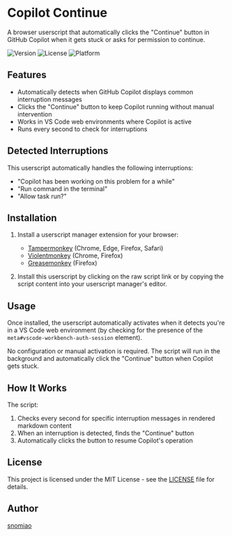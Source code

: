 # Copilot Continue

A browser userscript that automatically clicks the "Continue" button in GitHub Copilot when it gets stuck or asks for permission to continue.

![Version](https://img.shields.io/badge/version-1.0-blue)
![License](https://img.shields.io/badge/license-MIT-green)
![Platform](https://img.shields.io/badge/platform-Chrome%20%7C%20Firefox%20%7C%20Edge%20%7C%20Opera-lightgrey)

## Features

- Automatically detects when GitHub Copilot displays common interruption messages
- Clicks the "Continue" button to keep Copilot running without manual intervention
- Works in VS Code web environments where Copilot is active
- Runs every second to check for interruptions

## Detected Interruptions

This userscript automatically handles the following interruptions:
- "Copilot has been working on this problem for a while"
- "Run command in the terminal"
- "Allow task run?"

## Installation

1. Install a userscript manager extension for your browser:
   - [Tampermonkey](https://www.tampermonkey.net/) (Chrome, Edge, Firefox, Safari)
   - [Violentmonkey](https://violentmonkey.github.io/) (Chrome, Firefox)
   - [Greasemonkey](https://www.greasespot.net/) (Firefox)

2. Install this userscript by clicking on the raw script link or by copying the script content into your userscript manager's editor.

## Usage

Once installed, the userscript automatically activates when it detects you're in a VS Code web environment (by checking for the presence of the `meta#vscode-workbench-auth-session` element).

No configuration or manual activation is required. The script will run in the background and automatically click the "Continue" button when Copilot gets stuck.

## How It Works

The script:
1. Checks every second for specific interruption messages in rendered markdown content
2. When an interruption is detected, finds the "Continue" button
3. Automatically clicks the button to resume Copilot's operation

## License

This project is licensed under the MIT License - see the [LICENSE](LICENSE) file for details.

## Author

[snomiao](https://snomiao.com)
